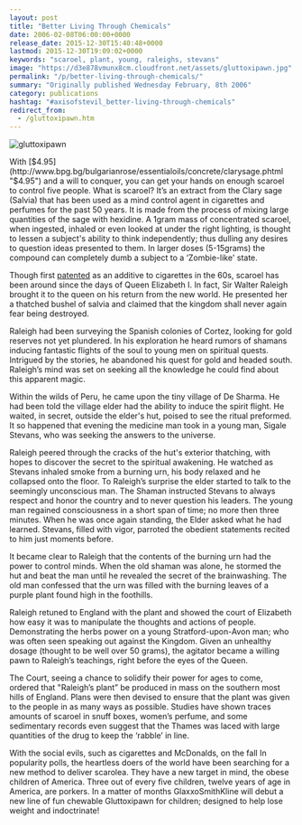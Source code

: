 ```yaml
---
layout: post
title: "Better Living Through Chemicals"
date: 2006-02-08T06:00:00+0000
release_date: 2015-12-30T15:40:48+0000
lastmod: 2015-12-30T19:09:02+0000
keywords: "scaroel, plant, young, raleighs, stevans"
image: "https://d3e878vmunx8cm.cloudfront.net/assets/gluttoxipawn.jpg"
permalink: "/p/better-living-through-chemicals/"
summary: "Originally published Wednesday February, 8th 2006"
category: publications
hashtag: "#axisofstevil_better-living-through-chemicals"
redirect_from:
  - /gluttoxipawn.htm
---
```


[id_1]: https://d3e878vmunx8cm.cloudfront.net/assets/gluttoxipawn.jpg "gluttoxipawn"
![gluttoxipawn][id_1]

With [$4.95](http://www.bpg.bg/bulgarianrose/essentialoils/concrete/clarysage.phtml "$4.95") and a will to conquer, you can get your hands on enough scaroel to control five people. What is scaroel? It’s an extract from the Clary sage (Salvia) that has been used as a mind control agent in cigarettes and perfumes for the past 50 years. It is made from the process of mixing large quantities of the sage with hexidine. A 1gram mass of concentrated scaroel, when ingested, inhaled or even looked at under the right lighting, is thought to lessen a subject's ability to think independently; thus dulling any desires to question ideas presented to them. In larger doses (5-15grams) the compound can completely dumb a subject to a ‘Zombie-like' state.

Though first [patented](http://patimg2.uspto.gov/.piw?Docid=03060172&homeurl=http%3A%2F%2Fpatft.uspto.gov%2Fnetacgi%2Fnph-Parser%3FSect2%3DPTO1%2526Sect2%3DHITOFF%2526p%3D1%2526u%3D%25252Fnetahtml%25252Fsearch-bool.html%2526r%3D1%2526f%3DG%2526l%3D50%2526d%3DPALL%2526S1%3D3060172.WKU.%2526OS%3DPN%2F3060172%2526RS%3DPN%2F3060172&PageNum=&Rtype=&SectionNum=&idkey=A86D7FBA341E "patented") as an additive to cigarettes in the 60s, scaroel has been around since the days of Queen Elizabeth I. In fact, Sir Walter Raleigh brought it to the queen on his return from the new world. He presented her a thatched bushel of salvia and claimed that the kingdom shall never again fear being destroyed.

Raleigh had been surveying the Spanish colonies of Cortez, looking for gold reserves not yet plundered. In his exploration he heard rumors of shamans inducing fantastic flights of the soul to young men on spiritual quests. Intrigued by the stories, he abandoned his quest for gold and headed south. Raleigh’s mind was set on seeking all the knowledge he could find about this apparent magic.

Within the wilds of Peru, he came upon the tiny village of De Sharma. He had been told the village elder had the ability to induce the spirit flight. He waited, in secret, outside the elder's hut, poised to see the ritual preformed. It so happened that evening the medicine man took in a young man, Sigale Stevans, who was seeking the answers to the universe.

Raleigh peered through the cracks of the hut's exterior thatching, with hopes to discover the secret to the spiritual awakening. He watched as Stevans inhaled smoke from a burning urn, his body relaxed and he collapsed onto the floor. To Raleigh’s surprise the elder started to talk to the seemingly unconscious man. The Shaman instructed Stevans to always respect and honor the country and to never question his leaders. The young man regained consciousness in a short span of time; no more then three minutes. When he was once again standing, the Elder asked what he had learned. Stevans, filled with vigor, parroted the obedient statements recited to him just moments before. 

It became clear to Raleigh that the contents of the burning urn had the power to control minds. When the old shaman was alone, he stormed the hut and beat the man until he revealed the secret of the brainwashing. The old man confessed that the urn was filled with the burning leaves of a purple plant found high in the foothills.

Raleigh retuned to England with the plant and showed the court of Elizabeth how easy it was to manipulate the thoughts and actions of people. Demonstrating the herbs power on a young Stratford-upon-Avon man; who was often seen speaking out against the Kingdom. Given an unhealthy dosage (thought to be well over 50 grams), the agitator became a willing pawn to Raleigh’s teachings, right before the eyes of the Queen.

The Court, seeing a chance to solidify their power for ages to come, ordered that "Raleigh’s plant” be produced in mass on the southern most hills of England. Plans were then devised to ensure that the plant was given to the people in as many ways as possible. Studies have shown traces amounts of scaroel in snuff boxes, women’s perfume, and some sedimentary records even suggest that the Thames was laced with large quantities of the drug to keep the ‘rabble’ in line.

With the social evils, such as cigarettes and McDonalds, on the fall In popularity polls, the heartless doers of the world have been searching for a new method to deliver scarolea. They have a new target in mind, the obese children of America. Three out of every five children, twelve years of age in America, are porkers. In a matter of months GlaxxoSmithKline will debut a new line of fun chewable Gluttoxipawn for children; designed to help lose weight and indoctrinate!
